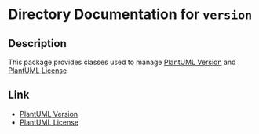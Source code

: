 # Directory Documentation for `version`

## Description
This package provides classes used to manage [PlantUML Version](https://plantuml.com/versioning-scheme)
and [PlantUML License](https://plantuml.com/professional)

## Link
- [PlantUML Version](https://plantuml.com/versioning-scheme)
- [PlantUML License](https://plantuml.com/professional)
